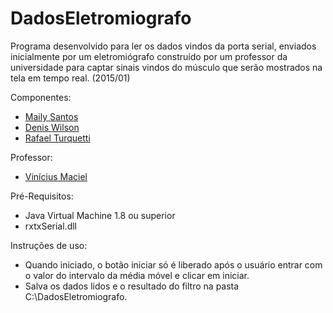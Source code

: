DadosEletromiografo
===========================
Programa desenvolvido para ler os dados vindos da porta serial, enviados inicialmente por um eletromiógrafo construído por um professor da universidade para captar sinais vindos do músculo que serão mostrados na tela em tempo real. (2015/01)

Componentes:
* [Maily Santos](https://github.com/mailyosantos)
* [Denis Wilson](https://github.com/DenisWP)
* [Rafael Turquetti](https://github.com/rturquetti)
 
Professor:
* [Vinícius Maciel](https://github.com/trumae)

Pré-Requisitos:
* Java Virtual Machine 1.8 ou superior
* rxtxSerial.dll

Instruções de uso:
* Quando iniciado, o botão iniciar só é liberado após o usuário entrar com o valor do intervalo da média móvel e clicar em iniciar. 
* Salva os dados lidos e o resultado do filtro na pasta C:\DadosEletromiografo.
